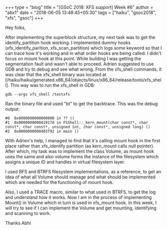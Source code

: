 +++
type = "blog"
title = "[GSoC 2018: XFS support] Week #6"
author = "abx1"
date = "2018-06-05 13:48:45+05:30"
tags = ["haiku", "gsoc2018", "xfs", "gsoc"]
+++

Hey folks,

After implementing the superblock structure, my next task was to get the identify_partition hook working. I implemented dummy hooks (xfs_identify_parition, xfs_scan_partition) which logs some keyword so that I can trace how it's working and in what order hooks are being called. I didn't focus on mount hook at this point. While building I was getting the segmentation fault and wasn't able to proceed. Adrien suggested to use GDB and try to debug and see what wrong. From the xfs_shell commands, it was clear that the xfs_shell binary was located at [/haiku/haiku/generated.x86_64/objects/linux/x86_64/release/tools/xfs_shell]. This way was to run the xfs_shell in GDB:

	gdb --args xfs_shell /testxfs

Ran the binary file and used "bt" to get the backtrace. This was the debug output:

	#0  0x0000000000000000 in ?? ()
	#1  0x000000000041917d in FSShell::_kern_mount(char const*, char const*, char const*, unsigned int, char const*, unsigned long) ()
	#2  0x0000000000403f92 in main ()

With Adrien's help, I managed to find that it's calling mount hook in the first place rather than xfs_identify partition (as kern_mount calls null pointer). After which, my task was to implement the class Volume, as mount hook uses the same and also volume forms the instance of the filesystem which assigns a unique ID and handles in virtual filesystem layer.

I used BFS and BTRFS filesystem implementations, as a reference, to get an idea of what all Volume should manage and what should be implemented which are needed for the functioning of mount hook.

Also, I used a TRACE macro, similar to what used in BTRFS, to get the log and understand how it works. Now I am in the process of implementing Mount() in Volume which in turn is used in xfs_mount hook. In this week, I will try to see if I can implement the Volume and get mounting, identifying and scanning to work.

Thanks 
Abhi
